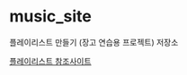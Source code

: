 # music_site
플레이리스트 만들기 (장고 연습용 프로젝트) 저장소

[플레이리스트 참조사이트](https://github.com/multicampus-cloud/django_playlist)